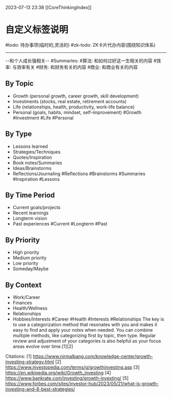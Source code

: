 2023-07-13 23:38
[[CoreThinkingIndex]]

# 自定义标签说明

#todo: 待办事项(临时的,灵活的)
#zk-todo: ZK卡片代办内容(围绕知识体系)



---

--和个人成长强相关--
#Summaries: 
#算法: 和如何过好这一生相关的内容
#效率: 与效率有关
#财务: 和财务有关的内容
#商业: 和商业有关的内容
<!--SR:!2023-07-17,1,230-->

## By Topic
- Growth (personal growth, career growth, skill development)
- Investments (stocks, real estate, retirement accounts) 
- Life (relationships, health, productivity, work-life balance)
- Personal (goals, habits, mindset, self-improvement)
#Growth #Investment #Life #Personal
## By Type  
- Lessons learned
- Strategies/Techniques
- Quotes/Inspiration
- Book notes/Summaries
- Ideas/Brainstorms
- Reflections/Journaling
#Reflections #Brainstorms #Summaries #Inspiration #Lessons
## By Time Period
- Current goals/projects
- Recent learnings  
- Longterm vision
- Past experiences
#Current #Longterm #Past
## By Priority
- High priority 
- Medium priority
- Low priority
- Someday/Maybe

## By Context
- Work/Career
- Finances
- Health/Wellness  
- Relationships
- Hobbies/Interests
#Career #Health #Interests #Relationships
The key is to use a categorization method that resonates with you and makes it easy to find and apply your notes when needed. You can combine multiple methods, like categorizing first by topic, then type. Regular review and adjustment of your categories is also helpful as your focus areas evolve over time.[1][2]

Citations:
[1] https://www.nirmalbang.com/knowledge-center/growth-investing-strategy.html
[2] https://www.investopedia.com/terms/g/growthinvesting.asp
[3] https://en.wikipedia.org/wiki/Growth_investing
[4] https://www.bankrate.com/investing/growth-investing/
[5] https://www.forbes.com/sites/investor-hub/2023/05/21/what-is-growth-investing-and-8-best-strategies/